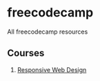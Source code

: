 # freecodecamp
All freecodecamp resources

## Courses

1. [Responsive Web Design](./reponsive_web_dev/)